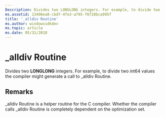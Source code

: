 ```yaml
---
Description: Divides two LONGLONG integers. For example, to divide two int64 values the compiler might generate a call to \_alldiv Routine.
ms.assetid: 13496ea8-cbd7-4fe3-a795-f6f28bca995f
title: '_alldiv Routine'
ms.author: windowssdkdev
ms.topic: article
ms.date: 05/31/2018
---
```


# \_alldiv Routine

Divides two **LONGLONG** integers. For example, to divide two int64 values the compiler might generate a call to \_alldiv Routine.

## Remarks

\_alldiv Routine is a helper routine for the C compiler. Whether the compiler calls \_alldiv Routine is completely dependent on the optimization set.

 

 




